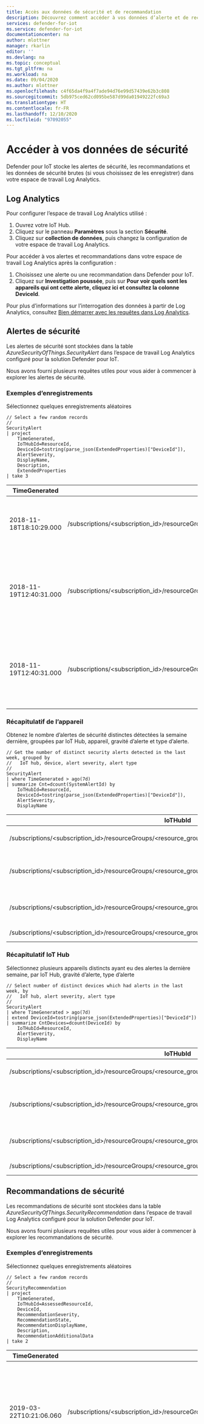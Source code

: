 ```yaml
---
title: Accès aux données de sécurité et de recommandation
description: Découvrez comment accéder à vos données d’alerte et de recommandation de sécurité lors de l’utilisation de Defender pour IoT.
services: defender-for-iot
ms.service: defender-for-iot
documentationcenter: na
author: mlottner
manager: rkarlin
editor: ''
ms.devlang: na
ms.topic: conceptual
ms.tgt_pltfrm: na
ms.workload: na
ms.date: 09/04/2020
ms.author: mlottner
ms.openlocfilehash: c4f65da4f9a4f7ade94d76e99d57439e62b3c808
ms.sourcegitcommit: 5db975ced62cd095be587d99da01949222fc69a3
ms.translationtype: HT
ms.contentlocale: fr-FR
ms.lasthandoff: 12/10/2020
ms.locfileid: "97092055"
---
```

# <a name="access-your-security-data"></a>Accéder à vos données de sécurité

Defender pour IoT stocke les alertes de sécurité, les recommandations et les données de sécurité brutes (si vous choisissez de les enregistrer) dans votre espace de travail Log Analytics.

## <a name="log-analytics"></a>Log Analytics

Pour configurer l’espace de travail Log Analytics utilisé :

1. Ouvrez votre IoT Hub.
1. Cliquez sur le panneau **Paramètres** sous la section **Sécurité**.
1. Cliquez sur **collection de données**, puis changez la configuration de votre espace de travail Log Analytics.

Pour accéder à vos alertes et recommandations dans votre espace de travail Log Analytics après la configuration :

1. Choisissez une alerte ou une recommandation dans Defender pour IoT.
1. Cliquez sur **Investigation poussée**, puis sur **Pour voir quels sont les appareils qui ont cette alerte, cliquez ici et consultez la colonne DeviceId**.

Pour plus d’informations sur l’interrogation des données à partir de Log Analytics, consultez [Bien démarrer avec les requêtes dans Log Analytics](/azure/azure-monitor/log-query/get-started-queries).

## <a name="security-alerts"></a>Alertes de sécurité

Les alertes de sécurité sont stockées dans la table _AzureSecurityOfThings.SecurityAlert_ dans l’espace de travail Log Analytics configuré pour la solution Defender pour IoT.

Nous avons fourni plusieurs requêtes utiles pour vous aider à commencer à explorer les alertes de sécurité.

### <a name="sample-records"></a>Exemples d’enregistrements

Sélectionnez quelques enregistrements aléatoires

```
// Select a few random records
//
SecurityAlert
| project
    TimeGenerated,
    IoTHubId=ResourceId,
    DeviceId=tostring(parse_json(ExtendedProperties)["DeviceId"]),
    AlertSeverity,
    DisplayName,
    Description,
    ExtendedProperties
| take 3
```

| TimeGenerated           | IoTHubId                                                                                                       | deviceId      | AlertSeverity | DisplayName                           | Description                                             | ExtendedProperties                                                                                                                                                             |
|-------------------------|----------------------------------------------------------------------------------------------------------------|---------------|---------------|---------------------------------------|---------------------------------------------------------|--------------------------------------------------------------------------------------------------------------------------------------------------------------------------------|
| 2018-11-18T18:10:29.000 | /subscriptions/<subscription_id>/resourceGroups/<resource_group>/providers/Microsoft.Devices/IotHubs/<iot_hub> | <device_name> | Élevé          | Attaque par force brute réussie           | Une attaque par force brute sur l’appareil a réussi        |    { "Full Source Address": "[\"10.165.12.18:\"]", "User Names": "[\"\"]", "DeviceId": "IoT-Device-Linux" }                                                                       |
| 2018-11-19T12:40:31.000 | /subscriptions/<subscription_id>/resourceGroups/<resource_group>/providers/Microsoft.Devices/IotHubs/<iot_hub> | <device_name> | Élevé          | Connexion locale réussie sur l’appareil      | Une connexion locale réussie à l’appareil a été détectée     | { "Remote Address": "?", "Remote Port": "", "Local Port": "", "Login Shell": "/bin/su", "Login Process Id": "28207", "User Name": "attacker", "DeviceId": "IoT-Device-Linux" } |
| 2018-11-19T12:40:31.000 | /subscriptions/<subscription_id>/resourceGroups/<resource_group>/providers/Microsoft.Devices/IotHubs/<iot_hub> | <device_name> | Élevé          | Échec de la tentative de connexion locale sur l’appareil  | Une tentative échouée de connexion locale à l’appareil a été détectée |    { "Remote Address": "?", "Remote Port": "", "Local Port": "", "Login Shell": "/bin/su", "Login Process Id": "22644", "User Name": "attacker", "DeviceId": "IoT-Device-Linux" } |

### <a name="device-summary"></a>Récapitulatif de l’appareil

Obtenez le nombre d’alertes de sécurité distinctes détectées la semaine dernière, groupées par IoT Hub, appareil, gravité d’alerte et type d’alerte.

```
// Get the number of distinct security alerts detected in the last week, grouped by
//   IoT hub, device, alert severity, alert type
//
SecurityAlert
| where TimeGenerated > ago(7d)
| summarize Cnt=dcount(SystemAlertId) by
    IoTHubId=ResourceId,
    DeviceId=tostring(parse_json(ExtendedProperties)["DeviceId"]),
    AlertSeverity,
    DisplayName
```

| IoTHubId                                                                                                       | deviceId      | AlertSeverity | DisplayName                           | Count |
|----------------------------------------------------------------------------------------------------------------|---------------|---------------|---------------------------------------|-----|
| /subscriptions/<subscription_id>/resourceGroups/<resource_group>/providers/Microsoft.Devices/IotHubs/<iot_hub> | <device_name> | Élevé          | Attaque par force brute réussie           | 9   |
| /subscriptions/<subscription_id>/resourceGroups/<resource_group>/providers/Microsoft.Devices/IotHubs/<iot_hub> | <device_name> | Moyenne        | Échec de la tentative de connexion locale sur l’appareil  | 242 |
| /subscriptions/<subscription_id>/resourceGroups/<resource_group>/providers/Microsoft.Devices/IotHubs/<iot_hub> | <device_name> | Élevé          | Connexion locale réussie sur l’appareil      | 31  |
| /subscriptions/<subscription_id>/resourceGroups/<resource_group>/providers/Microsoft.Devices/IotHubs/<iot_hub> | <device_name> | Moyenne        | Crypto Coin Miner                     | 4   |

### <a name="iot-hub-summary"></a>Récapitulatif IoT Hub

Sélectionnez plusieurs appareils distincts ayant eu des alertes la dernière semaine, par IoT Hub, gravité d’alerte, type d’alerte

```
// Select number of distinct devices which had alerts in the last week, by
//   IoT hub, alert severity, alert type
//
SecurityAlert
| where TimeGenerated > ago(7d)
| extend DeviceId=tostring(parse_json(ExtendedProperties)["DeviceId"])
| summarize CntDevices=dcount(DeviceId) by
    IoTHubId=ResourceId,
    AlertSeverity,
    DisplayName
```

| IoTHubId                                                                                                       | AlertSeverity | DisplayName                           | CntDevices |
|----------------------------------------------------------------------------------------------------------------|---------------|---------------------------------------|------------|
| /subscriptions/<subscription_id>/resourceGroups/<resource_group>/providers/Microsoft.Devices/IotHubs/<iot_hub> | Élevé          | Attaque par force brute réussie           | 1          |
| /subscriptions/<subscription_id>/resourceGroups/<resource_group>/providers/Microsoft.Devices/IotHubs/<iot_hub> | Moyenne        | Échec de la tentative de connexion locale sur l’appareil  | 1          |
| /subscriptions/<subscription_id>/resourceGroups/<resource_group>/providers/Microsoft.Devices/IotHubs/<iot_hub> | Élevé          | Connexion locale réussie sur l’appareil      | 1          |
| /subscriptions/<subscription_id>/resourceGroups/<resource_group>/providers/Microsoft.Devices/IotHubs/<iot_hub> | Moyenne        | Crypto Coin Miner                     | 1          |

## <a name="security-recommendations"></a>Recommandations de sécurité

Les recommandations de sécurité sont stockées dans la table _AzureSecurityOfThings.SecurityRecommendation_ dans l’espace de travail Log Analytics configuré pour la solution Defender pour IoT.

Nous avons fourni plusieurs requêtes utiles pour vous aider à commencer à explorer les recommandations de sécurité.

### <a name="sample-records"></a>Exemples d’enregistrements

Sélectionnez quelques enregistrements aléatoires

```
// Select a few random records
//
SecurityRecommendation
| project
    TimeGenerated,
    IoTHubId=AssessedResourceId,
    DeviceId,
    RecommendationSeverity,
    RecommendationState,
    RecommendationDisplayName,
    Description,
    RecommendationAdditionalData
| take 2
```

| TimeGenerated | IoTHubId | deviceId | RecommendationSeverity | RecommendationState | RecommendationDisplayName | Description | RecommendationAdditionalData |
|---------------|----------|----------|------------------------|---------------------|---------------------------|-------------|------------------------------|
| 2019-03-22T10:21:06.060 |    /subscriptions/<subscription_id>/resourceGroups/<resource_group>/providers/Microsoft.Devices/IotHubs/<iot_hub> | <device_name> | Moyenne | Actif | Règle de pare-feu permissive détectée dans la chaîne d’entrée | Une règle dans le pare-feu contenant un modèle permissif pour un large éventail d’adresses IP ou de ports a été trouvée | {"Rules":"[{\"SourceAddress\":\"\",\"SourcePort\":\"\",\"DestinationAddress\":\"\",\"DestinationPort\":\"1337\"}]"} |
| 2019-03-22T10:50:27.237 | /subscriptions/<subscription_id>/resourceGroups/<resource_group>/providers/Microsoft.Devices/IotHubs/<iot_hub> | <device_name> | Moyenne | Actif | Règle de pare-feu permissive détectée dans la chaîne d’entrée | Une règle dans le pare-feu contenant un modèle permissif pour un large éventail d’adresses IP ou de ports a été trouvée | {"Rules":"[{\"SourceAddress\":\"\",\"SourcePort\":\"\",\"DestinationAddress\":\"\",\"DestinationPort\":\"1337\"}]"} |

### <a name="device-summary"></a>Récapitulatif de l’appareil

Obtenez le nombre de recommandations de sécurité actives distinctes, groupées par IoT Hub, appareil, gravité de la recommandation et type.

```
// Get the number of distinct active security recommendations, grouped by by
//   IoT hub, device, recommendation severity and type
//
SecurityRecommendation
| extend IoTHubId=AssessedResourceId
| summarize CurrentState=arg_max(RecommendationState, DiscoveredTimeUTC) by IoTHubId, DeviceId, RecommendationSeverity, RecommendationDisplayName
| where CurrentState == "Active"
| summarize Cnt=count() by IoTHubId, DeviceId, RecommendationSeverity
```

| IoTHubId                                                                                                       | deviceId      | RecommendationSeverity | Count |
|----------------------------------------------------------------------------------------------------------------|---------------|------------------------|-----|
| /subscriptions/<subscription_id>/resourceGroups/<resource_group>/providers/Microsoft.Devices/IotHubs/<iot_hub> | <device_name> | Élevé          | 2   |
| /subscriptions/<subscription_id>/resourceGroups/<resource_group>/providers/Microsoft.Devices/IotHubs/<iot_hub> | <device_name> | Moyenne        | 1 |
| /subscriptions/<subscription_id>/resourceGroups/<resource_group>/providers/Microsoft.Devices/IotHubs/<iot_hub> | <device_name> | Élevé          | 1  |
| /subscriptions/<subscription_id>/resourceGroups/<resource_group>/providers/Microsoft.Devices/IotHubs/<iot_hub> | <device_name> | Moyenne        | 4   |

## <a name="next-steps"></a>Étapes suivantes

- Lire la [Vue d’ensemble de Defender pour IoT](overview.md)
- Découvrir l’[architecture](architecture.md) de Defender pour IoT
- Comprendre et explorer les [alertes Defender pour IoT](concept-security-alerts.md)
- Comprendre et explorer les [recommandations Defender pour IoT](concept-recommendations.md)